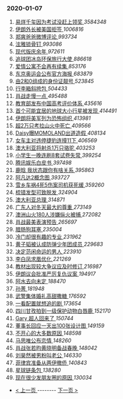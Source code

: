 ### 2020-01-07 
1. [ 易烊千玺因为考试没赶上领奖 ](https://s.weibo.com/weibo?q=%23%E6%98%93%E7%83%8A%E5%8D%83%E7%8E%BA%E5%9B%A0%E4%B8%BA%E8%80%83%E8%AF%95%E6%B2%A1%E8%B5%B6%E4%B8%8A%E9%A2%86%E5%A5%96%23&Refer=top) *3584348*
1. [ 伊朗外长被美国拒签 ](https://s.weibo.com/weibo?q=%23%E4%BC%8A%E6%9C%97%E5%A4%96%E9%95%BF%E8%A2%AB%E7%BE%8E%E5%9B%BD%E6%8B%92%E7%AD%BE%23&Refer=top) *1006816*
1. [ 郑爽爸爸微博评论 ](https://s.weibo.com/weibo?q=%23%E9%83%91%E7%88%BD%E7%88%B8%E7%88%B8%E5%BE%AE%E5%8D%9A%E8%AF%84%E8%AE%BA%23&Refer=top) *993734*
1. [ 泫雅锁骨钉 ](https://s.weibo.com/weibo?q=%23%E6%B3%AB%E9%9B%85%E9%94%81%E9%AA%A8%E9%92%89%23&Refer=top) *993086*
1. [ 现代版庆余年 ](https://s.weibo.com/weibo?q=%23%E7%8E%B0%E4%BB%A3%E7%89%88%E5%BA%86%E4%BD%99%E5%B9%B4%23&Refer=top) *972611*
1. [ 追球团冰岛环保旅行大使 ](https://s.weibo.com/weibo?q=%23%E8%BF%BD%E7%90%83%E5%9B%A2%E5%86%B0%E5%B2%9B%E7%8E%AF%E4%BF%9D%E6%97%85%E8%A1%8C%E5%A4%A7%E4%BD%BF%23&Refer=top) *886618*
1. [ 爱情公寓不会再有续集 ](https://s.weibo.com/weibo?q=%23%E7%88%B1%E6%83%85%E5%85%AC%E5%AF%93%E4%B8%8D%E4%BC%9A%E5%86%8D%E6%9C%89%E7%BB%AD%E9%9B%86%23&Refer=top) *853176*
1. [ 东京奥运会公布官方海报 ](https://s.weibo.com/weibo?q=%23%E4%B8%9C%E4%BA%AC%E5%A5%A5%E8%BF%90%E4%BC%9A%E5%85%AC%E5%B8%83%E5%AE%98%E6%96%B9%E6%B5%B7%E6%8A%A5%23&Refer=top) *683879*
1. [ 由2和0组成的身份证靓号 ](https://s.weibo.com/weibo?q=%23%E7%94%B12%E5%92%8C0%E7%BB%84%E6%88%90%E7%9A%84%E8%BA%AB%E4%BB%BD%E8%AF%81%E9%9D%93%E5%8F%B7%23&Refer=top) *523845*
1. [ 行李箱斜挎包 ](https://s.weibo.com/weibo?q=%23%E8%A1%8C%E6%9D%8E%E7%AE%B1%E6%96%9C%E6%8C%8E%E5%8C%85%23&Refer=top) *504433*
1. [ 肖战走慢一点 ](https://s.weibo.com/weibo?q=%23%E8%82%96%E6%88%98%E8%B5%B0%E6%85%A2%E4%B8%80%E7%82%B9%23&Refer=top) *495488*
1. [ 教育部发布中国高考评价体系 ](https://s.weibo.com/weibo?q=%23%E6%95%99%E8%82%B2%E9%83%A8%E5%8F%91%E5%B8%83%E4%B8%AD%E5%9B%BD%E9%AB%98%E8%80%83%E8%AF%84%E4%BB%B7%E4%BD%93%E7%B3%BB%23&Refer=top) *435616*
1. [ 首个可能宜居的地球大小行星被发现 ](https://s.weibo.com/weibo?q=%23%E9%A6%96%E4%B8%AA%E5%8F%AF%E8%83%BD%E5%AE%9C%E5%B1%85%E7%9A%84%E5%9C%B0%E7%90%83%E5%A4%A7%E5%B0%8F%E8%A1%8C%E6%98%9F%E8%A2%AB%E5%8F%91%E7%8E%B0%23&Refer=top) *414491*
1. [ 伊朗将美军列为恐怖组织 ](https://s.weibo.com/weibo?q=%23%E4%BC%8A%E6%9C%97%E5%B0%86%E7%BE%8E%E5%86%9B%E5%88%97%E4%B8%BA%E6%81%90%E6%80%96%E7%BB%84%E7%BB%87%23&Refer=top) *413981*
1. [ 超2万只考拉山火中死亡 ](https://s.weibo.com/weibo?q=%23%E8%B6%852%E4%B8%87%E5%8F%AA%E8%80%83%E6%8B%89%E5%B1%B1%E7%81%AB%E4%B8%AD%E6%AD%BB%E4%BA%A1%23&Refer=top) *409566*
1. [ Daisy曝MOMOLAND出道造假 ](https://s.weibo.com/weibo?q=%23Daisy%E6%9B%9DMOMOLAND%E5%87%BA%E9%81%93%E9%80%A0%E5%81%87%23&Refer=top) *408134*
1. [ 女车主对违停捷豹连撞11下 ](https://s.weibo.com/weibo?q=%23%E5%A5%B3%E8%BD%A6%E4%B8%BB%E5%AF%B9%E8%BF%9D%E5%81%9C%E6%8D%B7%E8%B1%B9%E8%BF%9E%E6%92%9E11%E4%B8%8B%23&Refer=top) *406569*
1. [ 澳大利亚将射杀1万只骆驼 ](https://s.weibo.com/weibo?q=%23%E6%BE%B3%E5%A4%A7%E5%88%A9%E4%BA%9A%E5%B0%86%E5%B0%84%E6%9D%801%E4%B8%87%E5%8F%AA%E9%AA%86%E9%A9%BC%23&Refer=top) *403253*
1. [ 小学生一晚连刷8套试卷失常 ](https://s.weibo.com/weibo?q=%23%E5%B0%8F%E5%AD%A6%E7%94%9F%E4%B8%80%E6%99%9A%E8%BF%9E%E5%88%B78%E5%A5%97%E8%AF%95%E5%8D%B7%E5%A4%B1%E5%B8%B8%23&Refer=top) *399254*
1. [ 腾讯娱乐白皮书 ](https://s.weibo.com/weibo?q=%23%E8%85%BE%E8%AE%AF%E5%A8%B1%E4%B9%90%E7%99%BD%E7%9A%AE%E4%B9%A6%23&Refer=top) *397498*
1. [ 鹿晗 我状态跟你有啥关系 ](https://s.weibo.com/weibo?q=%E9%B9%BF%E6%99%97%20%E6%88%91%E7%8A%B6%E6%80%81%E8%B7%9F%E4%BD%A0%E6%9C%89%E5%95%A5%E5%85%B3%E7%B3%BB&Refer=top) *395863*
1. [ 阿凡达2概念图 ](https://s.weibo.com/weibo?q=%23%E9%98%BF%E5%87%A1%E8%BE%BE2%E6%A6%82%E5%BF%B5%E5%9B%BE%23&Refer=top) *393727*
1. [ 雪乡车祸4死5伤案司机获死缓 ](https://s.weibo.com/weibo?q=%23%E9%9B%AA%E4%B9%A1%E8%BD%A6%E7%A5%B84%E6%AD%BB5%E4%BC%A4%E6%A1%88%E5%8F%B8%E6%9C%BA%E8%8E%B7%E6%AD%BB%E7%BC%93%23&Refer=top) *359260*
1. [ 梳错发型可致脱发 ](https://s.weibo.com/weibo?q=%23%E6%A2%B3%E9%94%99%E5%8F%91%E5%9E%8B%E5%8F%AF%E8%87%B4%E8%84%B1%E5%8F%91%23&Refer=top) *324904*
1. [ 澳大利亚总理 ](https://s.weibo.com/weibo?q=%E6%BE%B3%E5%A4%A7%E5%88%A9%E4%BA%9A%E6%80%BB%E7%90%86&Refer=top) *314871*
1. [ 广东人对冬天最大的尊重 ](https://s.weibo.com/weibo?q=%23%E5%B9%BF%E4%B8%9C%E4%BA%BA%E5%AF%B9%E5%86%AC%E5%A4%A9%E6%9C%80%E5%A4%A7%E7%9A%84%E5%B0%8A%E9%87%8D%23&Refer=top) *273149*
1. [ 澳洲山火180人涉嫌纵火被捕 ](https://s.weibo.com/weibo?q=%23%E6%BE%B3%E6%B4%B2%E5%B1%B1%E7%81%AB180%E4%BA%BA%E6%B6%89%E5%AB%8C%E7%BA%B5%E7%81%AB%E8%A2%AB%E6%8D%95%23&Refer=top) *272082*
1. [ 肖战最美表演预告 ](https://s.weibo.com/weibo?q=%23%E8%82%96%E6%88%98%E6%9C%80%E7%BE%8E%E8%A1%A8%E6%BC%94%E9%A2%84%E5%91%8A%23&Refer=top) *265697*
1. [ 腊肠狗耳塞 ](https://s.weibo.com/weibo?q=%23%E8%85%8A%E8%82%A0%E7%8B%97%E8%80%B3%E5%A1%9E%23&Refer=top) *235004*
1. [ 冷门却很有趣的专业 ](https://s.weibo.com/weibo?q=%23%E5%86%B7%E9%97%A8%E5%8D%B4%E5%BE%88%E6%9C%89%E8%B6%A3%E7%9A%84%E4%B8%93%E4%B8%9A%23&Refer=top) *231962*
1. [ 黄子韬被认成防弹少年团成员 ](https://s.weibo.com/weibo?q=%23%E9%BB%84%E5%AD%90%E9%9F%AC%E8%A2%AB%E8%AE%A4%E6%88%90%E9%98%B2%E5%BC%B9%E5%B0%91%E5%B9%B4%E5%9B%A2%E6%88%90%E5%91%98%23&Refer=top) *229683*
1. [ 决定范闲命运的男人 ](https://s.weibo.com/weibo?q=%23%E5%86%B3%E5%AE%9A%E8%8C%83%E9%97%B2%E5%91%BD%E8%BF%90%E7%9A%84%E7%94%B7%E4%BA%BA%23&Refer=top) *223910*
1. [ 李白凤求凰优化 ](https://s.weibo.com/weibo?q=%23%E6%9D%8E%E7%99%BD%E5%87%A4%E6%B1%82%E5%87%B0%E4%BC%98%E5%8C%96%23&Refer=top) *221269*
1. [ 教材出现较大争议应及时修订 ](https://s.weibo.com/weibo?q=%23%E6%95%99%E6%9D%90%E5%87%BA%E7%8E%B0%E8%BE%83%E5%A4%A7%E4%BA%89%E8%AE%AE%E5%BA%94%E5%8F%8A%E6%97%B6%E4%BF%AE%E8%AE%A2%23&Refer=top) *216987*
1. [ 伊朗议会批准严厉复仇议案 ](https://s.weibo.com/weibo?q=%23%E4%BC%8A%E6%9C%97%E8%AE%AE%E4%BC%9A%E6%89%B9%E5%87%86%E4%B8%A5%E5%8E%89%E5%A4%8D%E4%BB%87%E8%AE%AE%E6%A1%88%23&Refer=top) *194917*
1. [ 阿水去向未定 ](https://s.weibo.com/weibo?q=%23%E9%98%BF%E6%B0%B4%E5%8E%BB%E5%90%91%E6%9C%AA%E5%AE%9A%23&Refer=top) *188470*
1. [ 孙菁 ](https://s.weibo.com/weibo?q=%23%E5%AD%99%E8%8F%81%23&Refer=top) *181948*
1. [ 武警集体婚礼高甜撒糖 ](https://s.weibo.com/weibo?q=%23%E6%AD%A6%E8%AD%A6%E9%9B%86%E4%BD%93%E5%A9%9A%E7%A4%BC%E9%AB%98%E7%94%9C%E6%92%92%E7%B3%96%23&Refer=top) *176592*
1. [ 一看配置就想追的剧 ](https://s.weibo.com/weibo?q=%23%E4%B8%80%E7%9C%8B%E9%85%8D%E7%BD%AE%E5%B0%B1%E6%83%B3%E8%BF%BD%E7%9A%84%E5%89%A7%23&Refer=top) *173654*
1. [ 四川甘孜拍到一级保护动物白唇鹿 ](https://s.weibo.com/weibo?q=%23%E5%9B%9B%E5%B7%9D%E7%94%98%E5%AD%9C%E6%8B%8D%E5%88%B0%E4%B8%80%E7%BA%A7%E4%BF%9D%E6%8A%A4%E5%8A%A8%E7%89%A9%E7%99%BD%E5%94%87%E9%B9%BF%23&Refer=top) *152170*
1. [ Gary 超人回来了 ](https://s.weibo.com/weibo?q=Gary%20%E8%B6%85%E4%BA%BA%E5%9B%9E%E6%9D%A5%E4%BA%86&Refer=top) *150744*
1. [ 董事长回应一天出100张设计图 ](https://s.weibo.com/weibo?q=%23%E8%91%A3%E4%BA%8B%E9%95%BF%E5%9B%9E%E5%BA%94%E4%B8%80%E5%A4%A9%E5%87%BA100%E5%BC%A0%E8%AE%BE%E8%AE%A1%E5%9B%BE%23&Refer=top) *149159*
1. [ 不开心的大多数原因 ](https://s.weibo.com/weibo?q=%23%E4%B8%8D%E5%BC%80%E5%BF%83%E7%9A%84%E5%A4%A7%E5%A4%9A%E6%95%B0%E5%8E%9F%E5%9B%A0%23&Refer=top) *148598*
1. [ 马思唯公布恋情 ](https://s.weibo.com/weibo?q=%E9%A9%AC%E6%80%9D%E5%94%AF%E5%85%AC%E5%B8%83%E6%81%8B%E6%83%85&Refer=top) *148260*
1. [ 肖战张若昀黄晓明备战春晚 ](https://s.weibo.com/weibo?q=%23%E8%82%96%E6%88%98%E5%BC%A0%E8%8B%A5%E6%98%80%E9%BB%84%E6%99%93%E6%98%8E%E5%A4%87%E6%88%98%E6%98%A5%E6%99%9A%23&Refer=top) *148042*
1. [ 刘昊然被男粉叫老公 ](https://s.weibo.com/weibo?q=%23%E5%88%98%E6%98%8A%E7%84%B6%E8%A2%AB%E7%94%B7%E7%B2%89%E5%8F%AB%E8%80%81%E5%85%AC%23&Refer=top) *146330*
1. [ 菲律宾准备从两伊撤侨 ](https://s.weibo.com/weibo?q=%23%E8%8F%B2%E5%BE%8B%E5%AE%BE%E5%87%86%E5%A4%87%E4%BB%8E%E4%B8%A4%E4%BC%8A%E6%92%A4%E4%BE%A8%23&Refer=top) *140843*
1. [ 星球链条包 ](https://s.weibo.com/weibo?q=%23%E6%98%9F%E7%90%83%E9%93%BE%E6%9D%A1%E5%8C%85%23&Refer=top) *138280*
1. [ 现在很少发朋友圈的原因 ](https://s.weibo.com/weibo?q=%23%E7%8E%B0%E5%9C%A8%E5%BE%88%E5%B0%91%E5%8F%91%E6%9C%8B%E5%8F%8B%E5%9C%88%E7%9A%84%E5%8E%9F%E5%9B%A0%23&Refer=top) *130034* 

- [ < 上一页 ](https://github.com/able8/weibo-hot-record/blob/master/2020-01-06.md) -------- [ 下一页 > ](https://github.com/able8/weibo-hot-record/blob/master/2020-01-08.md)
